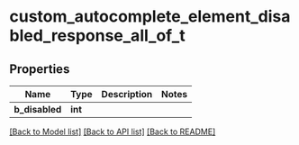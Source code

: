# custom_autocomplete_element_disabled_response_all_of_t

## Properties
Name | Type | Description | Notes
------------ | ------------- | ------------- | -------------
**b_disabled** | **int** |  | 

[[Back to Model list]](../README.md#documentation-for-models) [[Back to API list]](../README.md#documentation-for-api-endpoints) [[Back to README]](../README.md)


